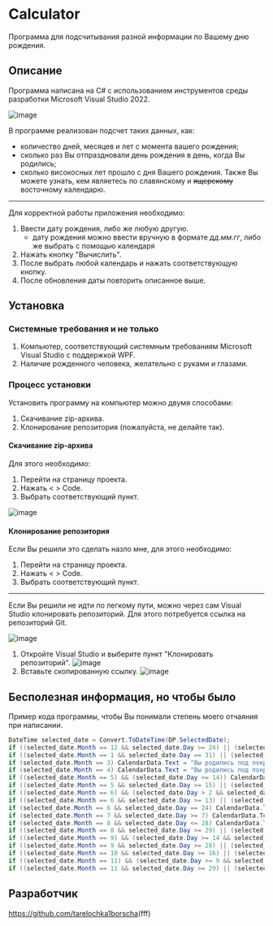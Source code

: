 # Calculator
Программа для подсчитывания разной информации по Вашему дню рождения.
## Описание
Программа написана на C# с использованием инструментов среды разработки Microsoft Visual Studio 2022.

![image](https://github.com/tarelochka1borscha/Calendar/assets/132044872/0de4c2ed-d87c-4e09-a4fd-4c7e13f40d3a)

В программе реализован подсчет таких данных, как:
- количество дней, месяцев и лет с момента вашего рождения;
- сколько раз Вы отпраздновали день рождения в день, когда Вы родились;
- сколько високосных лет прошло с дня Вашего рождения.
Также Вы можете узнать, кем являетесь по славянскому и ~~ящерскому~~ восточному календарю.
---
Для корректной работы приложения необходимо:
1. Ввести дату рождения, либо же любую другую.
    - дату рождения можно ввести вручную в формате *дд.мм.гг*, либо же выбрать с помощью календаря
2. Нажать кнопку "Вычислить".
3. После выбрать любой календарь и нажать соответствующую кнопку.
4. После обновления даты повторить описанное выше.
## Установка
### Системные требования и не только
1. Компьютер, соответствующий системным требованиям Microsoft Visual Studio с поддержкой WPF.
2. Наличие рожденного человека, желательно с руками и глазами.
### Процесс установки
Установить программу на компьютер можно двумя способами:
1. Скачивание zip-архива.
2. Клонирование репозитория (пожалуйста, не делайте так).
#### Скачивание zip-архива
Для этого необходимо:
1. Перейти на страницу проекта.
2. Нажать < > Code.
3. Выбрать соответствующий пункт.

![image](https://github.com/tarelochka1borscha/Calendar/assets/132044872/e97fc754-dfb9-476c-a3bc-4323629f7fdc)
#### Клонирование репозитория
Если Вы решили это сделать назло мне, для этого необходимо:
1. Перейти на страницу проекта.
2. Нажать < > Code.
3. Выбрать соответствующий пункт.
---
Если Вы решили не идти по легкому пути, можно через сам Visual Studio клонировать репозиторий. Для этого потребуется ссылка на репозиторий Git.

![image](https://github.com/tarelochka1borscha/Calendar/assets/132044872/5f885a7d-fb68-4c67-92e0-f985fa10eaa7)

1. Откройте Visual Studio и выберите пункт "Клонировать репозиторий".
![image](https://github.com/tarelochka1borscha/Calendar/assets/132044872/2498d0d6-763c-46a0-a575-5e818ef6d134)
2. Вставьте скопированную ссылку.
![image](https://github.com/tarelochka1borscha/Calendar/assets/132044872/ac42880f-5c2e-4a87-89ea-4c068d4ab1d7)

## Бесполезная информация, но чтобы было
Пример кода программы, чтобы Вы понимали степень моего отчаяния при написании.
```c#
DateTime selected_date = Convert.ToDateTime(DP.SelectedDate);
if ((selected_date.Month == 12 && selected_date.Day >= 24) || (selected_date.Month == 1 && selected_date.Day <= 30)) CalendarData.Text = "Вы родились под покровительством Мороза, бога-повелителя зимнего холода.";
if ((selected_date.Month == 1 && selected_date.Day == 31) || (selected_date.Month == 2 && selected_date.Day <= 29)) CalendarData.Text = "Вы родились под покровительством Велеса, бога-медведя, покровителя охотников.";
if (selected_date.Month == 3) CalendarData.Text = "Вы родились под покровительством Мокоши, жены Велеса, богини судьбы, плодородия и семейного очага.";
if (selected_date.Month == 4) CalendarData.Text = "Вы родились под покровительством Живы, богини плодородия, юности и красоты";
if ((selected_date.Month == 5) && (selected_date.Day <= 14)) CalendarData.Text = "Вы родились под покровительством Ярило, бога весны и расцвета всех жизненных сил человека";
if ((selected_date.Month == 5 && selected_date.Day >= 15) || (selected_date.Month == 6 && selected_date.Day <= 2)) CalendarData.Text = "Вы родились под покровительством Лели, богини девичьей любви, красоты и счастья.";
if ((selected_date.Month == 6) && (selected_date.Day > 2 && selected_date.Day <= 12)) CalendarData.Text = "Вы родились под покровительством Костромы, богини плодородия и и лета.";
if ((selected_date.Month == 6 && selected_date.Day >= 13) || (selected_date.Month == 7 && selected_date.Day <= 6)) CalendarData.Text = "Вы родились под покровительством Додолы, богини молодости, лета и веселья.";
if (selected_date.Month == 6 && selected_date.Day == 24) CalendarData.Text += " В этот день празднуется Иван Купала, праздник солнца, зрелости лета и зеленого покоса.";
if (selected_date.Month == 7 && selected_date.Day >= 7) CalendarData.Text = "Вы родились под покровительством Лады, богини-матери, хранительницы домашнего очага.";
if (selected_date.Month == 8 && selected_date.Day <= 28) CalendarData.Text = "Вы родились под покровительством Перуна, бога грозы.";
if ((selected_date.Month == 8 && selected_date.Day >= 29) || (selected_date.Month == 9 && selected_date.Day <= 13)) CalendarData.Text = "Вы родились под покровительством Севы, богини садовых плодов.";
if ((selected_date.Month == 9) && (selected_date.Day >= 14 && selected_date.Day <= 27)) CalendarData.Text = "Вы родились под покровительством Рожаницы, покровительницей жизни и плодородия.";
if ((selected_date.Month == 9 && selected_date.Day >= 28) || (selected_date.Month == 10 && selected_date.Day <= 15)) CalendarData.Text = "Вы родились под покровительством Сварожичей, детей Сварога, бога огня.";
if ((selected_date.Month == 10 && selected_date.Day >= 16) || (selected_date.Month == 11 && selected_date.Day <= 8)) CalendarData.Text = "Вы родились под покровительством Морены, богини увядания и смерти.";
if ((selected_date.Month == 11) && (selected_date.Day >= 9 && selected_date.Day <= 28)) CalendarData.Text = "Вы родились под покровительством Зимы.";
if ((selected_date.Month == 11 && selected_date.Day >= 29) || (selected_date.Month == 12 && selected_date.Day <= 23)) CalendarData.Text = "Вы родились под покровительством Карачуна, повелителя морозов, холода и мрака";
```
## Разработчик

<https://github.com/tarelochka1borscha>(fff)
